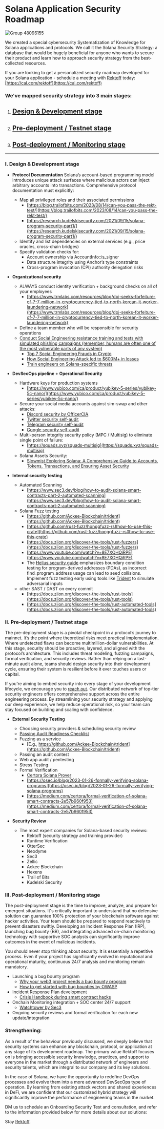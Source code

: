 # Solana Application Security Roadmap

![Group 48096155](https://github.com/Rektoff/Security-SoK-for-Solana-blockchain-/assets/144442822/cb98a230-3f65-4173-9b7c-eba843cb567b)


We created a special cybersecurity Systematization of Knowledge for Solana applications and protocols. We call it the Solana Security Strategy: a database that would be hugely beneficial for anyone who wants to secure their product and learn how to approach security strategy from the best-collected resources.

If you are looking to get a personalized security roadmap developed for your Solana application - schedule a meeting with [Rektoff](https://www.rektoff.xyz/) today: [https://cal.com/rektoff](https://cal.com/rektoff)

### We've mapped security strategy into 3 main stages:
1. ## [**Design & Development stage**](#i-design--development-stage)
2. ## [**Pre-deployment / Testnet stage**](#ii-pre-deployment--testnet-stage)
3. ## [**Post-deployment / Monitoring stage**](#iii-post-deployment--monitoring-stage)

----------------

### I. Design & Development stage

- **Protocol Documentation**
  Solana’s account-based programming model introduces unique attack surfaces where malicious actors can inject arbitrary accounts into transactions. Comprehensive protocol documentation must explicitly:
  - Map all privileged roles and their associated permissions
    - [https://blog.trailofbits.com/2023/08/14/can-you-pass-the-rekt-test/](https://blog.trailofbits.com/2023/08/14/can-you-pass-the-rekt-test/)
    - [https://research.kudelskisecurity.com/2021/09/15/solana-program-security-part1/](https://research.kudelskisecurity.com/2021/09/15/solana-program-security-part1/)
  - Identify and list dependencies on external services (e.g., price oracles, cross-chain bridges)
  - Specify validation checks for:
      - Account ownership via AccountInfo::is_signer
      - Data structure integrity using Anchor’s type constraints
      - Cross-program invocation (CPI) authority delegation risks
    
- **Organizational security**
  - ALWAYS conduct identity verification + background checks on all of your employees
    - [https://www.trmlabs.com/resources/blog/doj-seeks-forfeiture-of-7-7-million-in-cryptocurrency-tied-to-north-korean-it-worker-laundering-network](https://www.trmlabs.com/resources/blog/doj-seeks-forfeiture-of-7-7-million-in-cryptocurrency-tied-to-north-korean-it-worker-laundering-network)
  - Define a team member who will be responsible for security operations 
  - [Conduct Social Engineering resistance training and tests with simulated phishing campaigns (remember, humans are often one of the most vulnerable parts of any system)](https://hoxhunt.com/blog/social-engineering-training)
    - [Top 7 Social Engineering Frauds in Crypto](https://hacken.io/discover/top-7-social-engineering-frauds-in-crypto/)
    - [How Social Engineering Attack led to $600M+ in losses](https://rekt.news/big-phish)
    - [Train engineers on Solana-specific threats](https://ackee.xyz/solana-auditors-bootcamp) 
      
- **DevSecOps pipeline + Operational Security**
  - Hardware keys for production systems
    - [https://www.yubico.com/ca/product/yubikey-5-series/yubikey-5c-nano/](https://www.yubico.com/ca/product/yubikey-5-series/yubikey-5c-nano/)
  - Secure your social media accounts against sim-swap and other attacks:
    - [Discord security by OfficerCIA](https://officercia.mirror.xyz/x4nGX6YwhhmHj8TaQ53kBR5b5M1Ei_Y9_l1Vpext-Hk)
    - [Twitter security self-audit](https://securityalliance.notion.site/Twitter-Security-Self-Audit-8fdb80d93a144dbab0f0cc4ff59c2131)
    - [Telegram security self-audit](https://securityalliance.notion.site/Telegram-Security-Self-Audit-863507aa2ea84360be8e6f30c61e6b0d)
    - [Google security self-audit](https://securityalliance.notion.site/Google-Security-Self-Audit-6718ff76812f4be5a0e62141c66fa5ec)
  - Multi-person integrity security policy (MPC / Multisig) to eliminate single point of failure:
    - [https://squads.xyz/squads-multisig](https://squads.xyz/squads-multisig)
  - Solana Assets Security:
    - [Slowmist Exploring Solana: A Comprehensive Guide to Accounts, Tokens, Transactions, and Ensuring Asset Security](https://defihacklabs.substack.com/p/exploring-solana-a-comprehensive)
      
- **Internal security testing**
  - Automated Scanning
    - [https://www.sec3.dev/blog/how-to-audit-solana-smart-contracts-part-2-automated-scanning](https://www.sec3.dev/blog/how-to-audit-solana-smart-contracts-part-2-automated-scanning)
  - Solana Fuzz testing
    - [https://github.com/Ackee-Blockchain/trident](https://github.com/Ackee-Blockchain/trident)
    - [https://github.com/rust-fuzz/honggfuzz-rs#how-to-use-this-crate](https://github.com/rust-fuzz/honggfuzz-rs#how-to-use-this-crate)
    - [https://docs.ziion.org/discover-the-tools/rust-fuzzers](https://docs.ziion.org/discover-the-tools/rust-fuzzers)
    - [https://www.youtube.com/watch?v=8E7XOHQiRPE](https://www.youtube.com/watch?v=8E7XOHQiRPE)
    - The [Helius security guide](https://www.helius.dev/blog/a-hitchhikers-guide-to-solana-program-security) emphasizes boundary condition testing for program-derived addresses (PDAs), as incorrect find_program_address usage can lead to seed collisions. Implement fuzz testing early using tools like [Trident](https://github.com/Ackee-Blockchain/trident) to simulate adversarial inputs
  - other SAST / DAST on every commit
    - [https://docs.ziion.org/discover-the-tools/rust-tools](https://docs.ziion.org/discover-the-tools/rust-tools)
    - [https://docs.ziion.org/discover-the-tools/rust-automated-tools](https://docs.ziion.org/discover-the-tools/rust-automated-tools)

### II. Pre-deployment / Testnet stage
The pre-deployment stage is a pivotal checkpoint in a protocol’s journey to mainnet. It’s the point where theoretical risks meet practical implementation. Where undetected flaws can become multimillion-dollar vulnerabilities. At this stage, security should be proactive, layered, and aligned with the protocol’s architecture. This includes threat modeling, fuzzing campaigns, formal verification, and security reviews. Rather than relying on a last-minute audit alone, teams should design security into their development cycle, ensuring their system is resilient before it ever touches users or capital. 

If you're aiming to embed security into every stage of your development lifecycle, we encourage you to [reach out](https://cal.com/rektoff). Our distributed network of top-tier security engineers offers comprehensive support across the entire engineering process. By streamlining your security strategy and applying our deep experience, we help reduce operational risk, so your team can stay focused on building and scaling with confidence.

- **External Security Testing**
  - Choosing security providers & scheduling security review
  - [Passing Audit Readiness Checklist](https://amp.runtimeverification.com/readiness-guide)
  - Fuzzing as a service
    - [E.g., https://github.com/Ackee-Blockchain/trident](https://github.com/Ackee-Blockchain/trident)
  - Passing an audit contest
  - Web app audit / pentesting
  - Stress Testing
  - Formal Verification
    - [Certora Solana Prover](https://docs.certora.com/en/latest/docs/solana/index.html)
    - [https://osec.io/blog/2023-01-26-formally-verifying-solana-programs](https://osec.io/blog/2023-01-26-formally-verifying-solana-programs)
    - [https://medium.com/certora/formal-verification-of-solana-smart-contracts-2e57b960f953](https://medium.com/certora/formal-verification-of-solana-smart-contracts-2e57b960f953)
      
- **Security Review**
  - The most expert companies for Solana-based security reviews:
    - Rektoff (security strategy and training provider)
    - Runtime Verification
    - OtterSec
    - Neodyme
    - Sec3
    - Zellic
    - Ackee Blockchain
    - Hexens
    - Trail of Bits
    - Kudelski Security

### III. Post-deployment / Monitoring stage
The post-deployment stage is the time to improve, analyze, and prepare for emergent situations. It's critically important to understand that no defensive solution can guarantee 100% protection of your blockchain software against hacker activities. Your team should be prepared to respond reactively to prevent disasters swiftly. Developing an Incident Response Plan (IRP), launching bug bounty (BB), and integrating advanced on-chain monitoring technology with supportive SOC analysts can significantly improve outcomes in the event of malicious incidents.

You should never stop thinking about security. It is essentially a repetitive process. Even if your project has significantly evolved in reputational and operational maturity, continuous 24/7 analysis and monitoring remain mandatory.

- Launching a bug bounty program
  - [Why your web3 project needs a bug bounty program](https://consensys.io/diligence/blog/2023/06/why-your-web3-project-needs-a-bug-bounty-program/)
  - [How to get started with bug bounties by OWASP](https://owasp.org/www-chapter-czech-republic/slides/Getting_Started_with_Bug_Bounty.pdf)
- Incident Response Plan development
  - [Crisis Handbook during smart contract hacks](https://docs.google.com/document/d/1DaAiuGFkMEMMiIuvqhePL5aDFGHJ9Ya6D04rdaldqC0/edit#heading=h.mu60v0fbgnvg)
- Onchain Monitoring integration + SOC center 24/7 support 
  - [Watchtower by Sec3](https://www.sec3.dev/watchtower)
- Ongoing security reviews and formal verification for each new update/integration

### Strengthening:

As a result of the behaviour previously discussed, we deeply believe that security systems can enhance any blockchain, protocol, or application at any stage of its development roadmap. The primary value Rektoff focuses on is bringing accessible security knowledge, practices, and support to everyone in the market through a distributed network of engineers and security talents, which are integral to our company and its key solutions.

In the case of Solana, we have the opportunity to redefine DevOps processes and evolve them into a more advanced DevSecOps type of operation. By learning from existing attack vectors and shared experiences in DeFi, we are confident that our customized hybrid strategy will significantly improve the performance of engineering teams in the market.

DM us to schedule an Onboarding Security Test and consultation, and refer to the information provided below for more details about our solutions:

Stay [Rektoff](https://linktree.com/rektoff).

